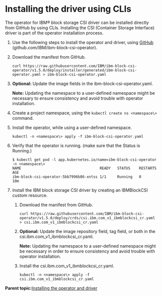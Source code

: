 # Installing the driver using CLIs

The operator for IBM® block storage CSI driver can be installed directly from GitHub by using CLIs. Installing the CSI \(Container Storage Interface\) driver is part of the operator installation process.

1.  Use the following steps to install the operator and driver, using [GitHub](https://github.com/IBM/ibm-block-csi-operator) (github.com/IBM/ibm-block-csi-operator\).
2.  Download the manifest from GitHub.

    ```
    curl https://raw.githubusercontent.com/IBM/ibm-block-csi-operator/v1.5.0/deploy/installer/generated/ibm-block-csi-operator.yaml > ibm-block-csi-operator.yaml
    ```

3.  **Optional:** Update the image fields in the ibm-block-csi-operator.yaml.

    **Note:** Updating the namespace to a user-defined namespace might be necessary to ensure consistency and avoid trouble with operator installation.

4.  Create a project namespace, using the `kubectl create ns <namespace\>` command.

5.  Install the operator, while using a user-defined namespace.

    ```
    kubectl -n <namespace\> apply -f ibm-block-csi-operator.yaml
    ```

6.  Verify that the operator is running. \(make sure that the Status is Running.\)

    ```screen
    $ kubectl get pod -l app.kubernetes.io/name=ibm-block-csi-operator -n <namespace\>
    NAME                                    READY   STATUS    RESTARTS   AGE
    ibm-block-csi-operator-5bb7996b86-xntss 1/1     Running   0          10m
    ```

7.  Install the IBM block storage CSI driver by creating an IBMBlockCSI custom resource.

    1.  Download the manifest from GitHub.

        ```
        curl https://raw.githubusercontent.com/IBM/ibm-block-csi-operator/v1.5.0/deploy/crds/csi.ibm.com_v1_ibmblockcsi_cr.yaml > csi.ibm.com_v1_ibmblockcsi_cr.yaml
        ```

    2.  **Optional:** Update the image repository field, tag field, or both in the csi.ibm.com\_v1\_ibmblockcsi\_cr.yaml.

        **Note:** Updating the namespace to a user-defined namespace might be necessary in order to ensure consistency and avoid trouble with operator installation.

    3.  Install the csi.ibm.com\_v1\_ibmblockcsi\_cr.yaml.

        ```
        kubectl -n <namespace\> apply -f csi.ibm.com_v1_ibmblockcsi_cr.yaml
        ```


**Parent topic:**[Installing the operator and driver](csi_ug_install_operator.md)

